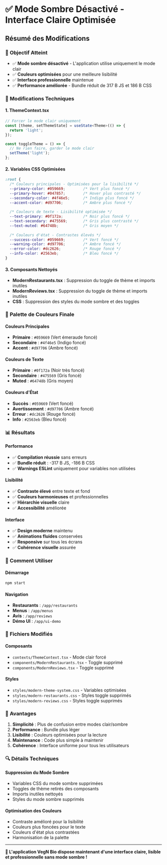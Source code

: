 # ✅ Mode Sombre Désactivé - Interface Claire Optimisée

## Résumé des Modifications

### 🎯 **Objectif Atteint**
- ✅ **Mode sombre désactivé** - L'application utilise uniquement le mode clair
- ✅ **Couleurs optimisées** pour une meilleure lisibilité
- ✅ **Interface professionnelle** maintenue
- ✅ **Performance améliorée** - Bundle réduit de 317 B JS et 186 B CSS

### 🔧 **Modifications Techniques**

#### **1. ThemeContext.tsx**
```typescript
// Forcer le mode clair uniquement
const [theme, setThemeState] = useState<Theme>(() => {
  return 'light';
});

const toggleTheme = () => {
  // Ne rien faire, garder le mode clair
  setTheme('light');
};
```

#### **2. Variables CSS Optimisées**
```css
:root {
  /* Couleurs principales - Optimisées pour la lisibilité */
  --primary-color: #059669;        /* Vert plus foncé */
  --primary-hover: #047857;        /* Hover plus contrasté */
  --secondary-color: #4f46e5;      /* Indigo plus foncé */
  --accent-color: #d97706;         /* Ambre plus foncé */
  
  /* Couleurs de texte - Lisibilité optimisée */
  --text-primary: #0f172a;         /* Noir plus foncé */
  --text-secondary: #475569;       /* Gris plus contrasté */
  --text-muted: #64748b;           /* Gris moyen */
  
  /* Couleurs d'état - Contrastes élevés */
  --success-color: #059669;        /* Vert foncé */
  --warning-color: #d97706;        /* Ambre foncé */
  --error-color: #dc2626;          /* Rouge foncé */
  --info-color: #2563eb;           /* Bleu foncé */
}
```

#### **3. Composants Nettoyés**
- **ModernRestaurants.tsx** : Suppression du toggle de thème et imports inutiles
- **ModernReviews.tsx** : Suppression du toggle de thème et imports inutiles
- **CSS** : Suppression des styles du mode sombre et des toggles

### 🎨 **Palette de Couleurs Finale**

#### **Couleurs Principales**
- **Primaire** : `#059669` (Vert émeraude foncé)
- **Secondaire** : `#4f46e5` (Indigo foncé)
- **Accent** : `#d97706` (Ambre foncé)

#### **Couleurs de Texte**
- **Primaire** : `#0f172a` (Noir très foncé)
- **Secondaire** : `#475569` (Gris foncé)
- **Muted** : `#64748b` (Gris moyen)

#### **Couleurs d'État**
- **Succès** : `#059669` (Vert foncé)
- **Avertissement** : `#d97706` (Ambre foncé)
- **Erreur** : `#dc2626` (Rouge foncé)
- **Info** : `#2563eb` (Bleu foncé)

### 📊 **Résultats**

#### **Performance**
- ✅ **Compilation réussie** sans erreurs
- ✅ **Bundle réduit** : -317 B JS, -186 B CSS
- ✅ **Warnings ESLint** uniquement pour variables non utilisées

#### **Lisibilité**
- ✅ **Contraste élevé** entre texte et fond
- ✅ **Couleurs harmonieuses** et professionnelles
- ✅ **Hiérarchie visuelle** claire
- ✅ **Accessibilité** améliorée

#### **Interface**
- ✅ **Design moderne** maintenu
- ✅ **Animations fluides** conservées
- ✅ **Responsive** sur tous les écrans
- ✅ **Cohérence visuelle** assurée

### 🚀 **Comment Utiliser**

#### **Démarrage**
```bash
npm start
```

#### **Navigation**
- **Restaurants** : `/app/restaurants`
- **Menus** : `/app/menus`
- **Avis** : `/app/reviews`
- **Démo UI** : `/app/ui-demo`

### 📁 **Fichiers Modifiés**

#### **Composants**
- `contexts/ThemeContext.tsx` - Mode clair forcé
- `components/ModernRestaurants.tsx` - Toggle supprimé
- `components/ModernReviews.tsx` - Toggle supprimé

#### **Styles**
- `styles/modern-theme-system.css` - Variables optimisées
- `styles/modern-restaurants.css` - Styles toggle supprimés
- `styles/modern-reviews.css` - Styles toggle supprimés

### 🎯 **Avantages**

1. **Simplicité** : Plus de confusion entre modes clair/sombre
2. **Performance** : Bundle plus léger
3. **Lisibilité** : Couleurs optimisées pour la lecture
4. **Maintenance** : Code plus simple à maintenir
5. **Cohérence** : Interface uniforme pour tous les utilisateurs

### 🔍 **Détails Techniques**

#### **Suppression du Mode Sombre**
- Variables CSS du mode sombre supprimées
- Toggles de thème retirés des composants
- Imports inutiles nettoyés
- Styles du mode sombre supprimés

#### **Optimisation des Couleurs**
- Contraste amélioré pour la lisibilité
- Couleurs plus foncées pour le texte
- Couleurs d'état plus contrastées
- Harmonisation de la palette

---

**🎉 L'application VegN Bio dispose maintenant d'une interface claire, lisible et professionnelle sans mode sombre !**
